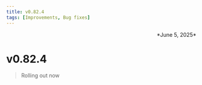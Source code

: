 ```yaml
---
title: v0.82.4
tags: [Improvements, Bug fixes]
---
```

<div align="right">*June 5, 2025*</div>

# v0.82.4
> Rolling out now

